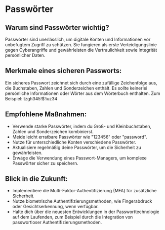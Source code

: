 # Passwörter
 
## Warum sind Passwörter wichtig?
Passwörter sind unerlässlich, um digitale Konten und Informationen vor unbefugtem Zugriff zu schützen. Sie fungieren als erste Verteidigungslinie gegen Cyberangriffe und gewährleisten die Vertraulichkeit sowie Integrität persönlicher Daten.

## Merkmale eines sicheren Passworts:
Ein sicheres Passwort zeichnet sich durch eine zufällige Zeichenfolge aus, die Buchstaben, Zahlen und Sonderzeichen enthält. Es sollte keinerlei persönliche Informationen oder Wörter aus dem Wörterbuch enthalten. Zum Beispiel: tzgh345!$!iuz34

## Empfohlene Maßnahmen:
- Verwende starke Passwörter, indem du Groß- und Kleinbuchstaben, Zahlen und Sonderzeichen kombinierst.
- Meide leicht erratbare Passwörter wie "123456" oder "password".
- Nutze für unterschiedliche Konten verschiedene Passwörter.
- Aktualisiere regelmäßig deine Passwörter, um die Sicherheit zu gewährleisten.
- Erwäge die Verwendung eines Passwort-Managers, um komplexe Passwörter sicher zu speichern.
## Blick in die Zukunft:
- Implementiere die Multi-Faktor-Authentifizierung (MFA) für zusätzliche Sicherheit.
- Nutze biometrische Authentifizierungsmethoden, wie Fingerabdruck oder Gesichtserkennung, wenn verfügbar.
- Halte dich über die neuesten Entwicklungen in der Passworttechnologie auf dem Laufenden, zum Beispiel durch die Integration von passwortloser Authentifizierungsmethoden.
